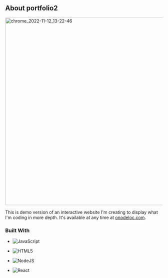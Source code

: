 ## About portfolio2

<img width="600" alt="chrome_2022-11-12_13-22-46" src="https://user-images.githubusercontent.com/62979419/201495224-506c3b21-3576-43a7-bbb8-1458bf52aa91.png">

This is demo version of an interactive website I'm creating to display what I'm coding in more depth. It's available at any time at [onodeloc.com](onodeloc.com).

### Built With

* ![JavaScript](https://img.shields.io/badge/javascript-%23323330.svg?style=for-the-badge&logo=javascript&logoColor=%23F7DF1E)
* ![HTML5](https://img.shields.io/badge/html5-%23E34F26.svg?style=for-the-badge&logo=html5&logoColor=white)

* ![NodeJS](https://img.shields.io/badge/node.js-6DA55F?style=for-the-badge&logo=node.js&logoColor=white)
* ![React](https://img.shields.io/badge/react-%2320232a.svg?style=for-the-badge&logo=react&logoColor=%2361DAFB)
